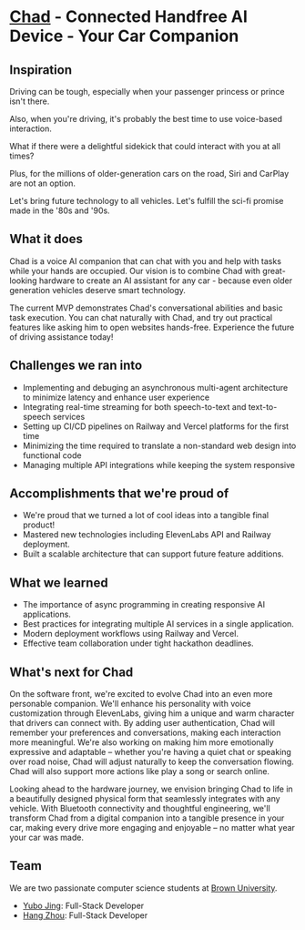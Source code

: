 # [Chad](https://chad-xi.vercel.app/) - Connected Handfree AI Device - Your Car Companion

## Inspiration
Driving can be tough, especially when your passenger princess or prince isn't there.

Also, when you're driving, it's probably the best time to use voice-based interaction.

What if there were a delightful sidekick that could interact with you at all times?

Plus, for the millions of older-generation cars on the road, Siri and CarPlay are not an option.

Let's bring future technology to all vehicles. Let's fulfill the sci-fi promise made in the '80s and '90s.

## What it does
Chad is a voice AI companion that can chat with you and help with tasks while your hands are occupied. Our vision is to combine Chad with great-looking hardware to create an AI assistant for any car - because even older generation vehicles deserve smart technology.

The current MVP demonstrates Chad's conversational abilities and basic task execution. You can chat naturally with Chad, and try out practical features like asking him to open websites hands-free. Experience the future of driving assistance today!

## Challenges we ran into
- Implementing and debuging an asynchronous multi-agent architecture to minimize latency and enhance user experience
- Integrating real-time streaming for both speech-to-text and text-to-speech services
- Setting up CI/CD pipelines on Railway and Vercel platforms for the first time
- Minimizing the time required to translate a non-standard web design into functional code
- Managing multiple API integrations while keeping the system responsive

## Accomplishments that we're proud of
- We're proud that we turned a lot of cool ideas into a tangible final product!
- Mastered new technologies including ElevenLabs API and Railway deployment.
- Built a scalable architecture that can support future feature additions.


## What we learned
- The importance of async programming in creating responsive AI applications.
- Best practices for integrating multiple AI services in a single application.
- Modern deployment workflows using Railway and Vercel.
- Effective team collaboration under tight hackathon deadlines.


## What's next for Chad

On the software front, we're excited to evolve Chad into an even more personable companion. We'll enhance his personality with voice customization through ElevenLabs, giving him a unique and warm character that drivers can connect with. By adding user authentication, Chad will remember your preferences and conversations, making each interaction more meaningful. We're also working on making him more emotionally expressive and adaptable – whether you're having a quiet chat or speaking over road noise, Chad will adjust naturally to keep the conversation flowing. Chad will also support more actions like play a song or search online.

Looking ahead to the hardware journey, we envision bringing Chad to life in a beautifully designed physical form that seamlessly integrates with any vehicle. With Bluetooth connectivity and thoughtful engineering, we'll transform Chad from a digital companion into a tangible presence in your car, making every drive more engaging and enjoyable – no matter what year your car was made. 

## Team

We are two passionate computer science students at [Brown University](https://www.brown.edu).

- [Yubo Jing](https://www.yubojing.com/): Full-Stack Developer
- [Hang Zhou](https://www.linkedin.com/in/hang-zhou-codebuster/): Full-Stack Developer